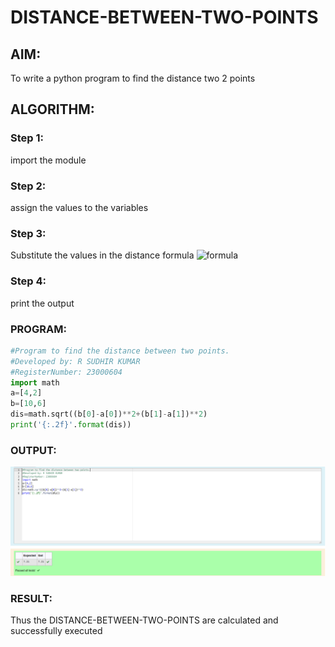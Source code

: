 # DISTANCE-BETWEEN-TWO-POINTS

## AIM:
To write a python program to find the distance two 2 points
## ALGORITHM:
### Step 1: 
import the module
### Step 2: 
assign the values to the variables
### Step 3: 
Substitute the values in the distance formula  ![formula](/formula.JPG)
### Step 4:
print the output
### PROGRAM:
```python
#Program to find the distance between two points.
#Developed by: R SUDHIR KUMAR
#RegisterNumber: 23000604
import math
a=[4,2]
b=[10,6]
dis=math.sqrt((b[0]-a[0])**2+(b[1]-a[1])**2)
print('{:.2f}'.format(dis))
```
### OUTPUT:
![output](scr3.png)



### RESULT:
Thus the DISTANCE-BETWEEN-TWO-POINTS are calculated and successfully executed